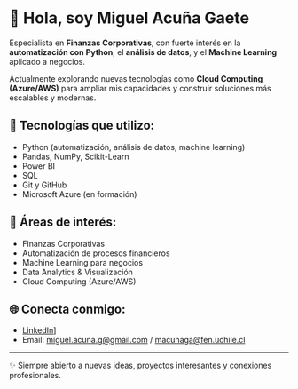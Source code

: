 # 👋 Hola, soy Miguel Acuña Gaete

Especialista en **Finanzas Corporativas**, con fuerte interés en la **automatización con Python**, el **análisis de datos**, y el **Machine Learning** aplicado a negocios.  

Actualmente explorando nuevas tecnologías como **Cloud Computing (Azure/AWS)** para ampliar mis capacidades y construir soluciones más escalables y modernas.

## 🚀 Tecnologías que utilizo:
- Python (automatización, análisis de datos, machine learning)
- Pandas, NumPy, Scikit-Learn
- Power BI
- SQL
- Git y GitHub
- Microsoft Azure (en formación)

## 🎯 Áreas de interés:
- Finanzas Corporativas
- Automatización de procesos financieros
- Machine Learning para negocios
- Data Analytics & Visualización
- Cloud Computing (Azure/AWS)

## 🌐 Conecta conmigo:
- [LinkedIn]([https://www.linkedin.com/in/miguel-ismael-acuña-gaete)]
- Email: miguel.acuna.g@gmail.com / macunaga@fen.uchile.cl
  

---

✨ Siempre abierto a nuevas ideas, proyectos interesantes y conexiones profesionales.
